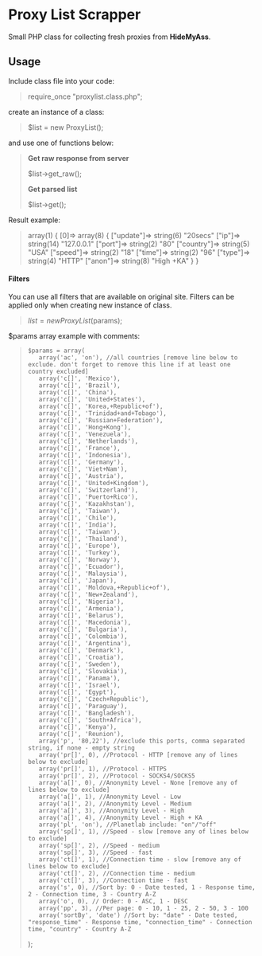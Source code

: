 Proxy List Scrapper
===================

Small PHP class for collecting fresh proxies from **HideMyAss**.

Usage
-------------

Include class file into your code:

> require_once "proxylist.class.php";

create an instance of a class:

> $list = new ProxyList();

and use one of functions below:

> **Get raw response from server**
> 
> $list->get_raw();
> 
> **Get parsed list**
> 
> $list->get();

Result example:

> array(1) {
> [0]=>
>  array(8) {
>    ["update"]=>
>    string(6) "20secs"
>    ["ip"]=>
>    string(14) "127.0.0.1"
>    ["port"]=>
>    string(2) "80"
>    ["country"]=>
>    string(5) "USA"
>    ["speed"]=>
>    string(2) "18"
>    ["time"]=>
>    string(2) "96"
>    ["type"]=>
>    string(4) "HTTP"
>    ["anon"]=>
>    string(8) "High +KA"
>  }
> }
  

#### Filters

You can use all filters that are available on original site. Filters can be applied only when creating new instance of class.

> $list = new ProxyList($params);

$params array example with comments:

>     $params = array(
>        array('ac', 'on'), //all countries [remove line below to exclude. don't forget to remove this line if at least one country excluded]
>        array('c[]', 'Mexico'),
>        array('c[]', 'Brazil'),
>        array('c[]', 'China'),
>        array('c[]', 'United+States'),
>        array('c[]', 'Korea,+Republic+of'),
>        array('c[]', 'Trinidad+and+Tobago'),
>        array('c[]', 'Russian+Federation'),
>        array('c[]', 'Hong+Kong'),
>        array('c[]', 'Venezuela'),
>        array('c[]', 'Netherlands'),
>        array('c[]', 'France'),
>        array('c[]', 'Indonesia'),
>        array('c[]', 'Germany'),
>        array('c[]', 'Viet+Nam'),
>        array('c[]', 'Austria'),
>        array('c[]', 'United+Kingdom'),
>        array('c[]', 'Switzerland'),
>        array('c[]', 'Puerto+Rico'),
>        array('c[]', 'Kazakhstan'),
>        array('c[]', 'Taiwan'),
>        array('c[]', 'Chile'),
>        array('c[]', 'India'),
>        array('c[]', 'Taiwan'),
>        array('c[]', 'Thailand'),
>        array('c[]', 'Europe'),
>        array('c[]', 'Turkey'),
>        array('c[]', 'Norway'),
>        array('c[]', 'Ecuador'),
>        array('c[]', 'Malaysia'),
>        array('c[]', 'Japan'),
>        array('c[]', 'Moldova,+Republic+of'),
>        array('c[]', 'New+Zealand'),
>        array('c[]', 'Nigeria'),
>        array('c[]', 'Armenia'),
>        array('c[]', 'Belarus'),
>        array('c[]', 'Macedonia'),
>        array('c[]', 'Bulgaria'),
>        array('c[]', 'Colombia'),
>        array('c[]', 'Argentina'),
>        array('c[]', 'Denmark'),
>        array('c[]', 'Croatia'),
>        array('c[]', 'Sweden'),
>        array('c[]', 'Slovakia'),
>        array('c[]', 'Panama'),
>        array('c[]', 'Israel'),
>        array('c[]', 'Egypt'),
>        array('c[]', 'Czech+Republic'),
>        array('c[]', 'Paraguay'),
>        array('c[]', 'Bangladesh'),
>        array('c[]', 'South+Africa'),
>        array('c[]', 'Kenya'),
>        array('c[]', 'Reunion'),
>        array('p', '80,22'), //exclude this ports, comma separated string, if none - empty string
>        array('pr[]', 0), //Protocol - HTTP [remove any of lines below to exclude]
>        array('pr[]', 1), //Protocol - HTTPS
>        array('pr[]', 2), //Protocol - SOCKS4/SOCKS5
>        array('a[]', 0), //Anonymity Level - None [remove any of lines below to exclude]
>        array('a[]', 1), //Anonymity Level - Low
>        array('a[]', 2), //Anonymity Level - Medium
>        array('a[]', 3), //Anonymity Level - High
>        array('a[]', 4), //Anonymity Level - High + KA
>        array('pl', 'on'), //Planetlab include: "on"/"off"
>        array('sp[]', 1), //Speed - slow [remove any of lines below to exclude]
>        array('sp[]', 2), //Speed - medium
>        array('sp[]', 3), //Speed - fast
>        array('ct[]', 1), //Connection time - slow [remove any of lines below to exclude]
>        array('ct[]', 2), //Connection time - medium
>        array('ct[]', 3), //Connection time - fast
>        array('s', 0), //Sort by: 0 - Date tested, 1 - Response time, 2 - Connection time, 3 - Country A-Z
>        array('o', 0), // Order: 0 - ASC, 1 - DESC
>        array('pp', 3), //Per page: 0 - 10, 1 - 25, 2 - 50, 3 - 100
>        array('sortBy', 'date') //Sort by: "date" - Date tested, "response_time" - Response time, "connection_time" - Connection time, "country" - Country A-Z
>    );